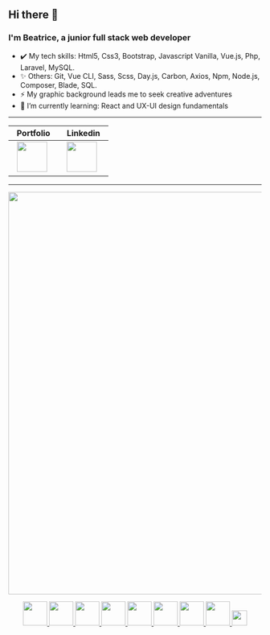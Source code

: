 ## Hi there 👋

<h3>I'm <strong>Beatrice</strong>, a junior full stack web developer</h3>  

- ✔️ My tech skills: Html5, Css3, Bootstrap, Javascript Vanilla, Vue.js, Php, Laravel, MySQL.
- ✨ Others: Git, Vue CLI, Sass, Scss, Day.js, Carbon, Axios, Npm, Node.js, Composer, Blade, SQL.
- ⚡ My graphic background leads me to seek creative adventures
- 🌱 I’m currently learning: React and UX-UI design fundamentals
<hr>

&nbsp; Portfolio &nbsp; | &nbsp; Linkedin &nbsp; | 
--- | --- | 
&nbsp; <a target="_blank" href = "https://bit.ly/beatrice-portfolio"><img src="https://user-images.githubusercontent.com/89645358/167140276-c0bba464-79de-4811-9ff2-763f8a6b815f.png" width="60px"/></a> &nbsp; | &nbsp; <a target="_blank" href = "https://www.linkedin.com/in/beatrice-marin/"><img src="https://user-images.githubusercontent.com/89645358/167140246-15634659-fbe4-401f-b48f-e2a961020be3.png" width="60px"/></a> &nbsp; | 
  


<hr> 
<p align="center">
<img src="https://user-images.githubusercontent.com/89645358/158966280-333cb730-9627-4452-8ac8-486773410b36.PNG" width="800px" >
  
 <p align="center"> 
    <a href="#" target="_blank"> <img src="https://cdn1.iconfinder.com/data/icons/logotypes/32/badge-html-5-256.png" width="48px"/> </a> 
    <a href="#" target="_blank"> <img src="https://cdn1.iconfinder.com/data/icons/logotypes/32/badge-css-3-256.png" width="48px"/> </a> 
    <a href="#" target="_blank"> <img src="https://upload.wikimedia.org/wikipedia/commons/7/73/Javascript-736400_960_720.png" width="48px"/> </a>                             <a href="#" target="_blank"> <img src="https://upload.wikimedia.org/wikipedia/commons/thumb/9/96/Sass_Logo_Color.svg/1200px-Sass_Logo_Color.svg.png" width="48px"/> </a>
    <a href="#" target="_blank"> <img src="https://upload.wikimedia.org/wikipedia/commons/thumb/2/27/PHP-logo.svg/1200px-PHP-logo.svg.png" width="48px"/> </a>
    <a href="#" target="_blank"> <img src="https://d1.awsstatic.com/asset-repository/products/amazon-rds/1024px-MySQL.ff87215b43fd7292af172e2a5d9b844217262571.png" width="48px"/> </a>                                               
<a href="#" target="_blank"> <img src="https://upload.wikimedia.org/wikipedia/commons/thumb/9/9a/Laravel.svg/1200px-Laravel.svg.png" width="48px"/> </a>               
<a href="#" target="_blank"> <img src="https://upload.wikimedia.org/wikipedia/commons/thumb/9/95/Vue.js_Logo_2.svg/1184px-Vue.js_Logo_2.svg.png" width="48px"/> </a> 
<a href="#" target="_blank"> <img src="https://user-images.githubusercontent.com/89645358/167121906-c91504ed-5f2b-43d3-b25a-0c1b9f8724e2.png" width="30px"/> </a>                   
</p>


<!--
**bealabea/bealabea** is a ✨ _special_ ✨ repository because its `README.md` (this file) appears on your GitHub profile.

Here are some ideas to get you started:

- 🔭 I’m currently working on ...
.
- 👯 I’m looking to collaborate on ...
- 🤔 I’m looking for help with ...
- 💬 Ask me about ...
- 📫 How to reach me: ...
- 😄 Pronouns: ...
- ⚡ Fun fact: ...
-->
